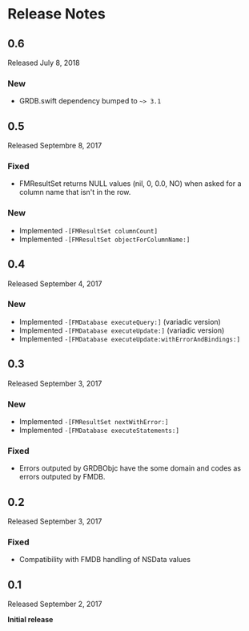 Release Notes
=============

## 0.6

Released July 8, 2018

### New

- GRDB.swift dependency bumped to `~> 3.1`


## 0.5

Released Septembre 8, 2017

### Fixed

- FMResultSet returns NULL values (nil, 0, 0.0, NO) when asked for a column name that isn't in the row.

### New

- Implemented `-[FMResultSet columnCount]`
- Implemented `-[FMResultSet objectForColumnName:]`


## 0.4

Released September 4, 2017

### New

- Implemented `-[FMDatabase executeQuery:]` (variadic version)
- Implemented `-[FMDatabase executeUpdate:]` (variadic version)
- Implemented `-[FMDatabase executeUpdate:withErrorAndBindings:]`


## 0.3

Released September 3, 2017

### New

- Implemented `-[FMResultSet nextWithError:]`
- Implemented `-[FMDatabase executeStatements:]`

### Fixed

- Errors outputed by GRDBObjc have the some domain and codes as errors outputed by FMDB.


## 0.2

Released September 3, 2017

### Fixed

- Compatibility with FMDB handling of NSData values

## 0.1

Released September 2, 2017

**Initial release**
